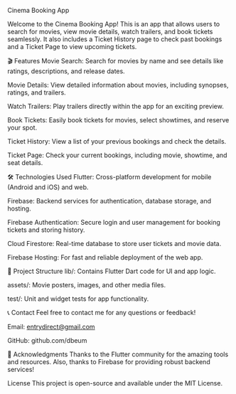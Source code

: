 Cinema Booking App

Welcome to the Cinema Booking App! This is an app that allows users to search for movies, view movie details, watch trailers, and book tickets seamlessly. It also includes a Ticket History page to check past bookings and a Ticket Page to view upcoming tickets.

🎬 Features
Movie Search: Search for movies by name and see details like ratings, descriptions, and release dates.

Movie Details: View detailed information about movies, including synopses, ratings, and trailers.

Watch Trailers: Play trailers directly within the app for an exciting preview.

Book Tickets: Easily book tickets for movies, select showtimes, and reserve your spot.

Ticket History: View a list of your previous bookings and check the details.

Ticket Page: Check your current bookings, including movie, showtime, and seat details.

🛠️ Technologies Used
Flutter: Cross-platform development for mobile (Android and iOS) and web.

Firebase: Backend services for authentication, database storage, and hosting.

Firebase Authentication: Secure login and user management for booking tickets and storing history.

Cloud Firestore: Real-time database to store user tickets and movie data.

Firebase Hosting: For fast and reliable deployment of the web app.

📂 Project Structure
lib/: Contains Flutter Dart code for UI and app logic.

assets/: Movie posters, images, and other media files.

test/: Unit and widget tests for app functionality.

📞 Contact
Feel free to contact me for any questions or feedback!

Email: entrydirect@gmail.com

GitHub: github.com/dbeum

🙏 Acknowledgments
Thanks to the Flutter community for the amazing tools and resources. Also, thanks to Firebase for providing robust backend services!

License
This project is open-source and available under the MIT License.

